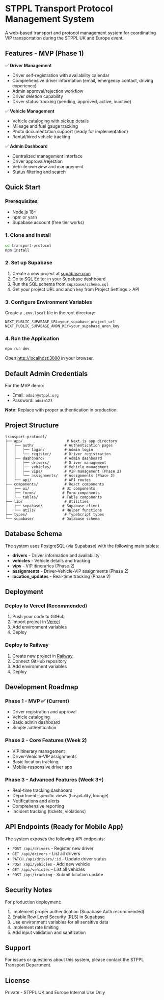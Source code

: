 # STPPL Transport Protocol Management System

A web-based transport and protocol management system for coordinating VIP transportation during the STPPL UK and Europe event.

## Features - MVP (Phase 1)

✅ **Driver Management**
- Driver self-registration with availability calendar
- Comprehensive driver information (email, emergency contact, driving experience)
- Admin approval/rejection workflow
- Driver deletion capability
- Driver status tracking (pending, approved, active, inactive)

✅ **Vehicle Management**
- Vehicle cataloging with pickup details
- Mileage and fuel gauge tracking
- Photo documentation support (ready for implementation)
- Rental/hired vehicle tracking

✅ **Admin Dashboard**
- Centralized management interface
- Driver approval/rejection
- Vehicle overview and management
- Status filtering and search

## Quick Start

### Prerequisites
- Node.js 18+ 
- npm or yarn
- Supabase account (free tier works)

### 1. Clone and Install

```bash
cd transport-protocol
npm install
```

### 2. Set up Supabase

1. Create a new project at [supabase.com](https://supabase.com)
2. Go to SQL Editor in your Supabase dashboard
3. Run the SQL schema from `supabase/schema.sql`
4. Get your project URL and anon key from Project Settings > API

### 3. Configure Environment Variables

Create a `.env.local` file in the root directory:

```env
NEXT_PUBLIC_SUPABASE_URL=your_supabase_project_url
NEXT_PUBLIC_SUPABASE_ANON_KEY=your_supabase_anon_key
```

### 4. Run the Application

```bash
npm run dev
```

Open [http://localhost:3000](http://localhost:3000) in your browser.

## Default Admin Credentials

For the MVP demo:
- Email: `admin@stppl.org`
- Password: `admin123`

**Note:** Replace with proper authentication in production.

## Project Structure

```
transport-protocol/
├── app/                    # Next.js app directory
│   ├── auth/              # Authentication pages
│   │   ├── login/         # Admin login
│   │   └── register/      # Driver registration
│   ├── dashboard/         # Admin dashboard
│   │   ├── drivers/       # Driver management
│   │   ├── vehicles/      # Vehicle management
│   │   ├── vips/          # VIP management (Phase 2)
│   │   └── assignments/   # Assignments (Phase 2)
│   └── api/               # API routes
├── components/            # React components
│   ├── ui/               # UI components
│   ├── forms/            # Form components
│   └── tables/           # Table components
├── lib/                   # Utilities
│   ├── supabase/         # Supabase client
│   └── utils/            # Helper functions
├── types/                 # TypeScript types
└── supabase/             # Database schema
```

## Database Schema

The system uses PostgreSQL (via Supabase) with the following main tables:

- **drivers** - Driver information and availability
- **vehicles** - Vehicle details and tracking
- **vips** - VIP itineraries (Phase 2)
- **assignments** - Driver-Vehicle-VIP assignments (Phase 2)
- **location_updates** - Real-time tracking (Phase 2)

## Deployment

### Deploy to Vercel (Recommended)

1. Push your code to GitHub
2. Import project in [Vercel](https://vercel.com)
3. Add environment variables
4. Deploy

### Deploy to Railway

1. Create new project in [Railway](https://railway.app)
2. Connect GitHub repository
3. Add environment variables
4. Deploy

## Development Roadmap

### Phase 1 - MVP ✅ (Current)
- Driver registration and approval
- Vehicle cataloging
- Basic admin dashboard
- Simple authentication

### Phase 2 - Core Features (Week 2)
- VIP itinerary management
- Driver-Vehicle-VIP assignments
- Basic location tracking
- Mobile-responsive driver app

### Phase 3 - Advanced Features (Week 3+)
- Real-time tracking dashboard
- Department-specific views (hospitality, lounge)
- Notifications and alerts
- Comprehensive reporting
- Incident tracking (tickets, violations)

## API Endpoints (Ready for Mobile App)

The system exposes the following API endpoints:

- `POST /api/drivers` - Register new driver
- `GET /api/drivers` - List all drivers
- `PATCH /api/drivers/:id` - Update driver status
- `POST /api/vehicles` - Add new vehicle
- `GET /api/vehicles` - List all vehicles
- `POST /api/tracking` - Submit location update

## Security Notes

For production deployment:
1. Implement proper authentication (Supabase Auth recommended)
2. Enable Row Level Security (RLS) in Supabase
3. Use environment variables for all sensitive data
4. Implement rate limiting
5. Add input validation and sanitization

## Support

For issues or questions about this system, please contact the STPPL Transport Department.

## License

Private - STPPL UK and Europe Internal Use Only
